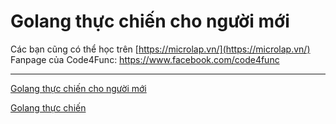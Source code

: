 # Golang thực chiến cho người mới

Các bạn cũng có thể học trên [https://microlap.vn/](https://microlap.vn/)
Fanpage của Code4Func: https://www.facebook.com/code4func

---

[Golang thực chiến cho người mới](https://www.youtube.com/playlist?list=PLVDJsRQrTUz4bQDHCElBG2AsJzCwonqKs)

[Golang thực chiến](https://www.youtube.com/playlist?list=PLVDJsRQrTUz7-fSzZWtF726st5AYQc57A)

